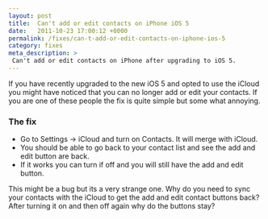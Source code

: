 ```yaml
---
layout: post
title:  Can't add or edit contacts on iPhone iOS 5
date:   2011-10-23 17:00:12 +0000
permalink: /fixes/can-t-add-or-edit-contacts-on-iphone-ios-5
category: fixes
meta_description: >
 Can't add or edit contacts on iPhone after upgrading to iOS 5.
---
```


If you have recently upgraded to the new iOS 5 and opted to use the iCloud you might have noticed that you can no longer add or edit your contacts. If you are one of these people the fix is quite simple but some what annoying.

###  The fix

* Go to Settings -&gt; iCloud and turn on Contacts. It will merge with iCloud.
* You should be able to go back to your contact list and see the add and edit button are back.
* If it works you can turn if off and you will still have the add and edit button.

This might be a bug but its a very strange one. Why do you need to sync your contacts with the iCloud to get the add and edit contact buttons back? After turning it on and then off again why do the buttons stay?
